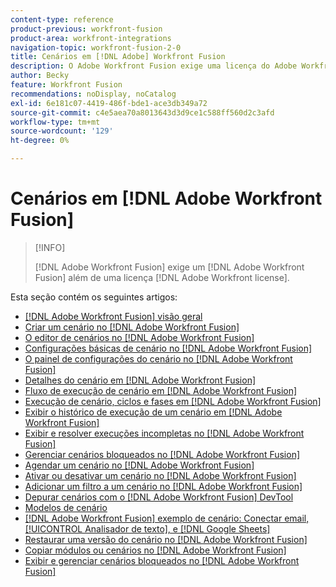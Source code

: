 ```yaml
---
content-type: reference
product-previous: workfront-fusion
product-area: workfront-integrations
navigation-topic: workfront-fusion-2-0
title: Cenários em [!DNL Adobe] Workfront Fusion
description: O Adobe Workfront Fusion exige uma licença do Adobe Workfront Fusion, além de uma licença do Adobe Workfront.
author: Becky
feature: Workfront Fusion
recommendations: noDisplay, noCatalog
exl-id: 6e181c07-4419-486f-bde1-ace3db349a72
source-git-commit: c4e5aea70a8013643d3d9ce1c588ff560d2c3afd
workflow-type: tm+mt
source-wordcount: '129'
ht-degree: 0%

---
```


# Cenários em [!DNL Adobe Workfront Fusion]

>[!INFO]
>
>[!DNL Adobe Workfront Fusion] exige um [!DNL Adobe Workfront Fusion] além de uma licença [!DNL Adobe Workfront license].

Esta seção contém os seguintes artigos:

* [[!DNL Adobe Workfront Fusion] visão geral](../../workfront-fusion/scenarios/scenario-overview.md)
* [Criar um cenário no [!DNL Adobe Workfront Fusion]](../../workfront-fusion/scenarios/create-a-scenario.md)
* [O editor de cenários no [!DNL Adobe Workfront Fusion]](../../workfront-fusion/scenarios/scenario-editor.md)
* [Configurações básicas de cenário no [!DNL Adobe Workfront Fusion]](../../workfront-fusion/scenarios/basic-scenario-settings.md)
* [O painel de configurações do cenário no [!DNL Adobe Workfront Fusion]](../../workfront-fusion/scenarios/scenario-settings-panel.md)
* [Detalhes do cenário em [!DNL Adobe Workfront Fusion]](../../workfront-fusion/scenarios/scenario-detail.md)
* [Fluxo de execução de cenário em [!DNL Adobe Workfront Fusion]](../../workfront-fusion/scenarios/scenario-execution-flow.md)
* [Execução de cenário, ciclos e fases em [!DNL Adobe Workfront Fusion]](../../workfront-fusion/scenarios/scenario-execution-cycles-phases.md)
* [Exibir o histórico de execução de um cenário em [!DNL Adobe Workfront Fusion]](../../workfront-fusion/scenarios/view-scenario-execution-history.md)
* [Exibir e resolver execuções incompletas no [!DNL Adobe Workfront Fusion]](../../workfront-fusion/scenarios/view-and-resolve-incomplete-executions.md)
* [Gerenciar cenários bloqueados no [!DNL Adobe Workfront Fusion]](../../workfront-fusion/scenarios/view-and-manage-locked-scenarios.md)
* [Agendar um cenário no [!DNL Adobe Workfront Fusion]](../../workfront-fusion/scenarios/schedule-a-scenario.md)
* [Ativar ou desativar um cenário no [!DNL Adobe Workfront Fusion]](../../workfront-fusion/scenarios/activate-or-inactivate-scenario.md)
* [Adicionar um filtro a um cenário no [!DNL Adobe Workfront Fusion]](../../workfront-fusion/scenarios/add-a-filter-to-a-scenario.md)
* [Depurar cenários com o [!DNL Adobe Workfront Fusion] DevTool](../../workfront-fusion/scenarios/debug-scenarios-with-dev-tool.md)
* [Modelos de cenário](../../workfront-fusion/scenarios/templates/fusion-templates.md)
* [[!DNL Adobe Workfront Fusion] exemplo de cenário: Conectar email, [!UICONTROL Analisador de texto], e [!DNL Google Sheets]](../../workfront-fusion/scenarios/example-connect-email-text-parser-gsheets.md)
* [Restaurar uma versão do cenário no [!DNL Adobe Workfront Fusion]](../../workfront-fusion/scenarios/restore-a-scenario-version.md)
* [Copiar módulos ou cenários no [!DNL Adobe Workfront Fusion]](../../workfront-fusion/scenarios/copy-modules-or-scenarios.md)
* [Exibir e gerenciar cenários bloqueados no [!DNL Adobe Workfront Fusion]](../../workfront-fusion/scenarios/view-and-manage-locked-scenarios.md)
